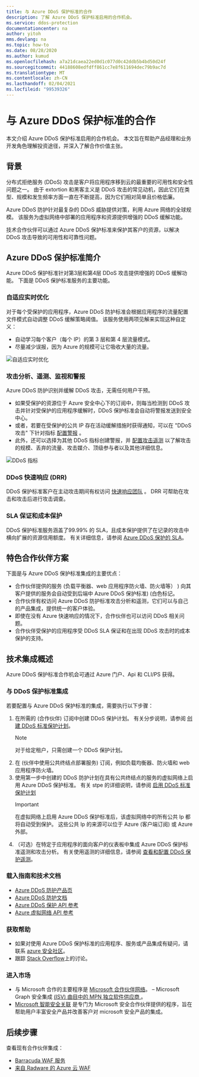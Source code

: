 ```yaml
---
title: 与 Azure DDoS 保护标准的合作
description: 了解 Azure DDoS 保护标准启用的合作机会。
ms.service: ddos-protection
documentationcenter: na
author: yitoh
mms.devlang: na
ms.topic: how-to
ms.date: 08/28/2020
ms.author: kumud
ms.openlocfilehash: a7a21dcaea22ed0d1c077d0c42ddb5b4bd50d24f
ms.sourcegitcommit: 44188608edfdff861cc7e8f611694dec79b9ac7d
ms.translationtype: MT
ms.contentlocale: zh-CN
ms.lasthandoff: 02/04/2021
ms.locfileid: "99539326"
---
```

# <a name="partnering-with-azure-ddos-protection-standard"></a>与 Azure DDoS 保护标准的合作
本文介绍 Azure DDoS 保护标准启用的合作机会。 本文旨在帮助产品经理和业务开发角色理解投资途径，并深入了解合作价值主张。

## <a name="background"></a>背景
分布式拒绝服务 (DDoS) 攻击是客户将应用程序移到云的最重要的可用性和安全性问题之一。 由于 extortion 和黑客主义是 DDoS 攻击的常见动机，因此它们在类型、规模和发生频率方面一直在不断提高，因为它们相对简单且价格低廉。

Azure DDoS 防护针对最复杂的 DDoS 威胁提供对策，利用 Azure 网络的全球规模。 该服务为虚拟网络中部署的应用程序和资源提供增强的 DDoS 缓解功能。

技术合作伙伴可以通过 Azure DDoS 保护标准来保护其客户的资源，以解决 DDoS 攻击导致的可用性和可靠性问题。

## <a name="introduction-to-azure-ddos-protection-standard"></a>Azure DDoS 保护标准简介
Azure DDoS 保护标准针对第3层和第4层 DDoS 攻击提供增强的 DDoS 缓解功能。 下面是 DDoS 保护标准服务的主要功能。

### <a name="adaptive-real-time-tuning"></a>自适应实时优化
对于每个受保护的应用程序，Azure DDoS 防护标准会根据应用程序的流量配置文件模式自动调整 DDoS 缓解策略阈值。 该服务使用两项见解来实现这种自定义：

- 自动学习每个客户（每个 IP）的第 3 层和第 4 层流量模式。
- 尽量减少误报，因为 Azure 的规模可让它吸收大量的流量。

![自适应实时优化](./media/ddos-protection-partner-onboarding/real-time-tuning.png)

### <a name="attack-analytics-telemetry-monitoring-and-alerting"></a>攻击分析、遥测、监视和警报
Azure DDoS 防护识别并缓解 DDoS 攻击，无需任何用户干预。

- 如果受保护的资源位于 Azure 安全中心下的订阅中，则每当检测到 DDoS 攻击并针对受保护的应用程序缓解时，DDoS 保护标准会自动将警报发送到安全中心。
- 或者，若要在受保护的公共 IP 存在活动缓解措施时获得通知，可以在 "DDoS 攻击" 下针对指标 [配置警报](alerts.md) 。
- 此外，还可以选择为其他 DDoS 指标创建警报，并 [配置攻击遥测](telemetry.md) 以了解攻击的规模、丢弃的流量、攻击媒介、顶级参与者以及其他详细信息。

![DDoS 指标](./media/ddos-protection-partner-onboarding/ddos-metrics.png)

### <a name="ddos-rapid-response-drr"></a>DDoS 快速响应 (DRR) 
DDoS 保护标准客户在主动攻击期间有权访问 [快速响应团队](ddos-rapid-response.md) 。 DRR 可帮助在攻击和攻击后进行攻击调查。

### <a name="sla-guarantee-and-cost-protection"></a>SLA 保证和成本保护
DDoS 保护标准服务涵盖了99.99% 的 SLA，且成本保护提供了在记录的攻击中横向扩展的资源信用额度。 有关详细信息，请参阅 [Azure DDoS 保护的 SLA](https://azure.microsoft.com/support/legal/sla/ddos-protection/v1_0/)。

## <a name="featured-partner-scenarios"></a>特色合作伙伴方案
下面是与 Azure DDoS 保护标准集成的主要优点：

- 合作伙伴提供的服务 (负载平衡器、web 应用程序防火墙、防火墙等） ) 向其客户提供的服务会自动受到后端中 Azure DDoS 保护标准)  (白色标记。
- 合作伙伴有权访问 Azure DDoS 防护标准攻击分析和遥测，它们可以与自己的产品集成，提供统一的客户体验。  
- 即使在没有 Azure 快速响应的情况下，合作伙伴也可以访问 DDoS 相关问题。
- 合作伙伴受保护的应用程序受 DDoS SLA 保证和在出现 DDoS 攻击时的成本保护的支持。

## <a name="technical-integration-overview"></a>技术集成概述
Azure DDoS 保护标准合作机会可通过 Azure 门户、Api 和 CLI/PS 获得。

### <a name="integrate-with-ddos-protection-standard"></a>与 DDoS 保护标准集成
若要配置与 Azure DDoS 保护标准的集成，需要执行以下步骤：
1. 在所需的 (合作伙伴) 订阅中创建 DDoS 保护计划。 有关分步说明，请参阅 [创建 DDoS 标准保护计划](manage-ddos-protection.md#create-a-ddos-protection-plan)。
   > [!NOTE]
   > 对于给定租户，只需创建一个 DDoS 保护计划。 
2. 在 (伙伴中使用公共终结点部署服务) 订阅，例如负载均衡器、防火墙和 web 应用程序防火墙。 
3. 使用第一步中创建的 DDoS 防护计划在具有公共终结点的服务的虚拟网络上启用 Azure DDoS 保护标准。 有关 stpe 的详细说明，请参阅 [启用 DDoS 标准保护计划](manage-ddos-protection.md#enable-ddos-protection-for-an-existing-virtual-network)
   > [!IMPORTANT] 
   > 在虚拟网络上启用 Azure DDoS 保护标准后，该虚拟网络中的所有公共 Ip 都将自动受到保护。 这些公共 Ip 的来源可以位于 Azure (客户端订阅) 或 Azure 外部。 
4. （可选）在特定于应用程序的面向客户的仪表板中集成 Azure DDoS 保护标准遥测和攻击分析。 有关使用遥测的详细信息，请参阅 [查看和配置 DDoS 保护遥测](telemetry.md)。 

### <a name="onboarding-guides-and-technical-documentation"></a>载入指南和技术文档

- [Azure DDoS 防护产品页](https://azure.microsoft.com/services/ddos-protection/)
- [Azure DDoS 防护文档](ddos-protection-overview.md)
- [Azure DDoS 保护 API 参考](/rest/api/virtualnetwork/ddosprotectionplans)
- [Azure 虚拟网络 API 参考](/rest/api/virtualnetwork/virtualnetworks)

### <a name="get-help"></a>获取帮助

- 如果对使用 Azure DDoS 保护标准的应用程序、服务或产品集成有疑问，请联系 [azure 安全社区](https://techcommunity.microsoft.com/t5/security-identity/bd-p/Azure-Security)。
- 跟踪 [Stack Overflow](https://stackoverflow.com/tags/azure-ddos/)上的讨论。

### <a name="get-to-market"></a>进入市场

- 与 Microsoft 合作的主要程序是 [Microsoft 合作伙伴网络](https://partner.microsoft.com/)。 – Microsoft Graph 安全集成 [ (ISV) 曲目中的 MPN 独立软件供应商 ](https://partner.microsoft.com/saas-solution-guide) 。
- [Microsoft 智能安全关联](https://www.microsoft.com/security/business/intelligent-security-association?rtc=1) 是专门为 Microsoft 安全合作伙伴提供的程序，旨在帮助用户丰富安全产品并改善客户对 microsoft 安全产品的集成。

## <a name="next-steps"></a>后续步骤
查看现有合作伙伴集成：

- [Barracuda WAF 服务](https://www.barracuda.com/waf-as-a-service)
- [来自 Radware 的 Azure 云 WAF](https://www.radware.com/resources/microsoft-azure/)

